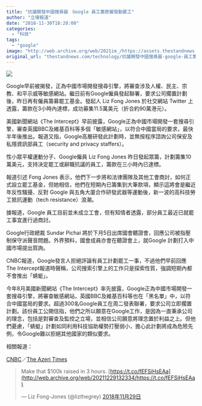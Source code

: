 ```yaml
---
title: "抗議開發中國搜尋器　Google 員工籌款擬發動罷工"
author: "立場報道"
date: "2018-11-30T18:28:00"
categories:
  - "科技"
tags:
  - "google"
image: "http://web.archive.org/web/2021im_/https://assets.thestandnews.com/media/photos/google-01_dufqN.png"
original_url: "thestandnews.com/technology/抗議開發中國搜尋器-google-員工籌款擬發動罷工"
---
```

![](http://web.archive.org/web/2021im_/https://assets.thestandnews.com/media/photos/google-01_dufqN.png)

Google早前被揭發，正為中國市場開發搜尋引擎，將審查涉及人權、民主、宗教、和平示威等敏感網站。繼日前有Google僱員發起聯署，要求公司擱置計劃後，昨日再有僱員籌募罷工基金。發起人 Liz Fong Jones 於社交網站 Twitter 上透露，籌款在3小時內達標，成功募集11.5萬美元（折合約90萬港元）。

美國新聞網站《The Intercept》早前披露，Google正為中國市場開發一套搜尋引擎，審查英國BBC及維基百科等多個「敏感網站」，以符合中國當局的要求，最快半年後推出。報道又指，Google高層研發此計劃時，並無按程序諮詢公司保安及私隱資訊部員工（security and privacy staffers）。

性小眾平權運動分子、Google僱員 Liz Fong Jones 昨日發起眾籌，計劃籌集10萬美元，支持決定罷工或辭職抗議的員工，籌款在三小時內已達標。

報道引述 Fong Jones 表示，他們下一步將和法律團隊及其他工會商討，如何正式設立罷工基金，但她相信，他們在短期內已籌集到大筆款項，顯示這將會是繼近年反性騷擾、反對 Google 與五角大廈合作研發武器等運動後，新一波的高科技勞工抵抗運動（tech resistance）浪潮。

據報道，Google 員工目前並未成立工會，但有知情者透露，部分員工最近已就罷工事宜進行過商討。

Google行政總裁 Sundar Pichai 將於下月5日出席國會聽證會，回應公司被指壓制保守派聲音問題。外界預料，國會成員亦會在聽證會上，就Google 計劃打入中國市場提出質詢。

CNBC報道，Google發言人拒絕評論有員工計劃罷工一事，不過他們早前回應 The Intercept報道時聲稱，公司搜索引擎上的工作只是探索性質，強調短期內都不會推出「蜻蜓」。

今年8月美國新聞網站《The Intercept》率先披露，Google正為中國市場開發一套搜尋引擎，將審查敏感網站，英國BBC及維基百科等也在「黑名單」中，以符合中國當局的要求。超過300名Google員工在周二發表聯署，要求公司立即擱置計劃。該份員工公開信指，他們之所以願意在Google工作，是因為一直秉承公司的理念，包括是對審查及監控之立場，並相信公司願意將理念置於利益之上。但他們憂慮，「蜻蜓」計劃如同利用科技協助權勢打壓弱小，擔心此計劃將成為危險先例，令Google難以拒絕其他國家的類似要求。

相關報道：

[CNBC](http://web.archive.org/web/20211229132334/https://www.cnbc.com/2018/11/29/google-worker-strike-discussions-on-project-dragonfly-censored-search.html?fbclid=IwAR3Y8-3C5BdvZ1-AmjUvsZp-Q5dhZ8voga-ePk6dgvCnZbmRbOJxUiAYs58)／[The Azeri Times](http://web.archive.org/web/20211229132334/http://www.azeritimes.com/business/google-employee-raises-100000-in-pledges-for-strike-fund-the-verge/)

> Make that $100k raised in 3 hours. [https://t.co/fEFSiHsEAa](http://web.archive.org/web/20211229132334/https://t.co/fEFSiHsEAa)
> 
> — Liz Fong-Jones (@lizthegrey) [2018年11月29日](http://web.archive.org/web/20211229132334/https://twitter.com/lizthegrey/status/1068262715477688321?ref_src=twsrc%5Etfw)